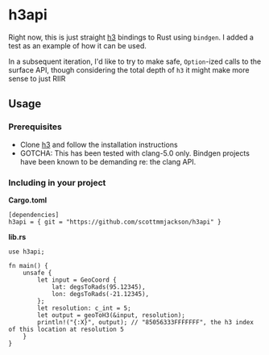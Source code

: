# h3api

Right now, this is just straight [h3](https://github.com/uber/h3) bindings to Rust using `bindgen`. I added a test
as an example of how it can be used.

In a subsequent iteration, I'd like to try to make safe, `Option`-ized calls to the surface API, though considering
the total depth of `h3` it might make more sense to just RIIR

## Usage

### Prerequisites

- Clone [h3](https://github.com/uber/h3) and follow the installation instructions
- GOTCHA: This has been tested with clang-5.0 only. Bindgen projects have been known to be demanding re: the clang API.

### Including in your project

**Cargo.toml**
```
[dependencies]
h3api = { git = "https://github.com/scottmmjackson/h3api" }
```

**lib.rs**
```
use h3api;

fn main() {
    unsafe {
        let input = GeoCoord {
            lat: degsToRads(95.12345),
            lon: degsToRads(-21.12345),
        };
        let resolution: c_int = 5;
        let output = geoToH3(&input, resolution);
        println!("{:X}", output); // "85056333FFFFFFF", the h3 index of this location at resolution 5
    }
}
```

